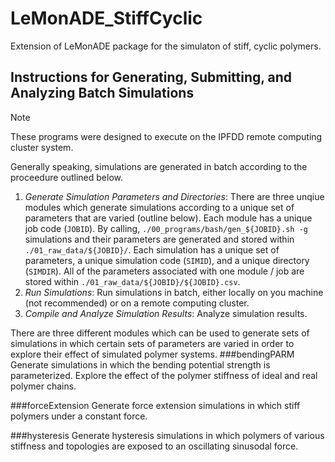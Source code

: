 # LeMonADE_StiffCyclic
Extension of LeMonADE package for the simulaton of stiff, cyclic polymers.

## Instructions for Generating, Submitting, and Analyzing Batch Simulations
>[!NOTE]
>These programs were designed to execute on the IPFDD remote computing cluster system.

Generally speaking, simulations are generated in batch according to the proceedure outlined below.
1. *Generate Simulation Parameters and Directories*: There are three unqiue modules which generate simulations according to a unique set of parameters that are varied (outline below). Each module has a unique job code (`JOBID`). By calling, `./00_programs/bash/gen_${JOBID}.sh -g` simulations and their parameters are generated and stored within `./01_raw_data/${JOBID}/`. Each simulation has a unique set of parameters, a unique simulation code (`SIMID`), and a unique directory (`SIMDIR`). All of the parameters associated with one module / job are stored within `./01_raw_data/${JOBID}/${JOBID}.csv`.
2. *Run Simulations*: Run simulations in batch, either locally on you machine (not recommended) or on a remote computing cluster.
3. *Compile and Analyze Simulation Results*: Analyze simulation results.

There are three different modules which can be used to generate sets of simulations in which certain sets of parameters are varied in order to explore their effect of simulated polymer systems.
###bendingPARM
Generate simulations in which the bending potential strength is parameterized. Explore the effect of the polymer stiffness of ideal and real polymer chains.

###forceExtension
Generate force extension simulations in which stiff polymers under a constant force. 

###hysteresis
Generate hysteresis simulations in which polymers of various stiffness and topologies are exposed to an oscillating sinusodal force.
